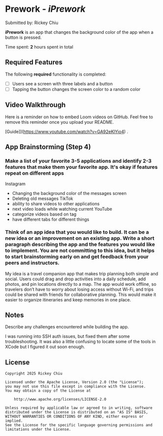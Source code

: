 # Prework - *iPrework*

Submitted by: Rickey Chiu

**iPrework** is an app that changes the background color of the app when a button is pressed.

Time spent: **2** hours spent in total

## Required Features

The following **required** functionality is completed:

- [ ] Users see a screen with three labels and a button
- [ ] Tapping the button changes the screen color to a random color
 
## Video Walkthrough

Here is a reminder on how to embed Loom videos on GitHub. Feel free to remove this reminder once you upload your README. 

[Guide]](https://www.youtube.com/watch?v=GA92eKlYio4) .

## App Brainstorming (Step 4)
### Make a list of your favorite 3-5 applications and identify 2-3 features that make them your favorite app. It's okay if features repeat on different apps
Instagram
- Changing the background color of the messages screen
- Deleting old messages
TikTok
- ability to share videos to other applications
- next video loads while watching current
YouTube
- categorize videos based on tag
- have different tabs for different things
  
### Think of an app idea that you would like to build. It can be a new idea or an improvement on an existing app. Write a short paragraph describing the app and the features you would like to implement. You are not committing to this idea, but it helps to start brainstorming early on and get feedback from your peers and instructors.
My idea is a travel companion app that makes trip planning both simple and social. Users could drag and drop activities into a daily schedule, add photos, and pin locations directly to a map. The app would work offline, so travelers don’t have to worry about losing access without Wi-Fi, and trips could be shared with friends for collaborative planning. This would make it easier to organize itineraries and keep memories in one place.
## Notes

Describe any challenges encountered while building the app.

I was running into SSH auth issues, but fixed them after some troubleshooting. It was also a little confusing to locate some of the tools in XCode but I figured it out soon enough.

## License

    Copyright 2025 Rickey Chiu

    Licensed under the Apache License, Version 2.0 (the "License");
    you may not use this file except in compliance with the License.
    You may obtain a copy of the License at

        http://www.apache.org/licenses/LICENSE-2.0

    Unless required by applicable law or agreed to in writing, software
    distributed under the License is distributed on an "AS IS" BASIS,
    WITHOUT WARRANTIES OR CONDITIONS OF ANY KIND, either express or implied.
    See the License for the specific language governing permissions and
    limitations under the License.
